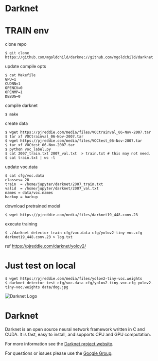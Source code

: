 # Darknet

# TRAIN env

clone repo

```
$ git clone https://github.com/mgoldchild/darkne://github.com/mgoldchild/darknet
```

update compile opts

```
$ cat Makefile
GPU=1
CUDNN=1
OPENCV=0
OPENMP=1
DEBUG=0
```

compile darknet

```
$ make
```

create data

```
$ wget https://pjreddie.com/media/files/VOCtrainval_06-Nov-2007.tar
$ tar xf VOCtrainval_06-Nov-2007.tar
$ wget https://pjreddie.com/media/files/VOCtest_06-Nov-2007.tar
$ tar xf VOCtest_06-Nov-2007.tar
$ python voc_label.py
$ cat 2007_train.txt 2007_val.txt  > train.txt # this may not need.
$ cat train.txt | wc -l
```

update voc.data

```
$ cat cfg/voc.data
classes= 20
train  = /home/jupyter/darknet/2007_train.txt
valid  = /home/jupyter/darknet/2007_val.txt
names = data/voc.names
backup = backup
```

download pretrained model

```
$ wget https://pjreddie.com/media/files/darknet19_448.conv.23
```

execute training

```
$ ./darknet detector train cfg/voc.data cfg/yolov2-tiny-voc.cfg darknet19_448.conv.23 > log.txt
```

ref https://pjreddie.com/darknet/yolov2/

# Just test on local

```
$ wget https://pjreddie.com/media/files/yolov2-tiny-voc.weights
$ darknet detector test cfg/voc.data cfg/yolov2-tiny-voc.cfg yolov2-tiny-voc.weights data/dog.jpg
```


![Darknet Logo](http://pjreddie.com/media/files/darknet-black-small.png)

# Darknet #
Darknet is an open source neural network framework written in C and CUDA. It is fast, easy to install, and supports CPU and GPU computation.

For more information see the [Darknet project website](http://pjreddie.com/darknet).

For questions or issues please use the [Google Group](https://groups.google.com/forum/#!forum/darknet).

